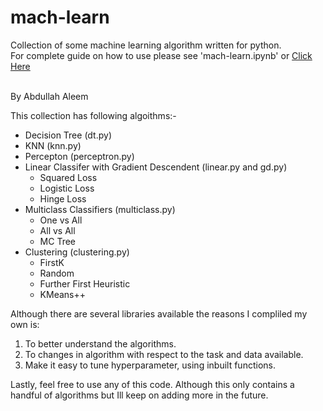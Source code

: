# mach-learn

Collection of some machine learning algorithm written for python. <br>
For complete guide on how to use please see 'mach-learn.ipynb' or [Click Here](https://github.com/abaleem/mach-learn/blob/master/mach.ipynb)<br><br>

By Abdullah Aleem

This collection has following algoithms:-
* Decision Tree (dt.py)
* KNN (knn.py)
* Percepton (perceptron.py)
* Linear Classifer with Gradient Descendent (linear.py and gd.py)
     * Squared Loss 
     * Logistic Loss
     * Hinge Loss   
* Multiclass Classifiers (multiclass.py)
     * One vs All
     * All vs All
     * MC Tree
* Clustering (clustering.py)
     * FirstK
     * Random
     * Further First Heuristic
     * KMeans++


Although there are several libraries available the reasons I compliled my own is:

1. To better understand the algorithms.
2. To changes in algorithm with respect to the task and data available.
3. Make it easy to tune hyperparameter, using inbuilt functions.

Lastly, feel free to use any of this code. Although this only contains a handful of algorithms but Ill keep on adding more in the future.
